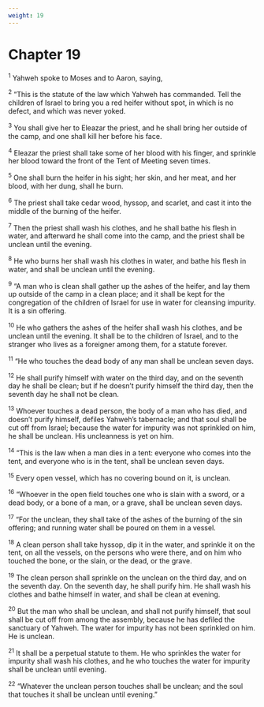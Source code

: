 ```yaml
---
weight: 19
---
```


# Chapter 19

<sup>1</sup> Yahweh spoke to Moses and to Aaron, saying, 

<sup>2</sup> “This is the statute of the law which Yahweh has commanded. Tell the children of Israel to bring you a red heifer without spot, in which is no defect, and which was never yoked. 

<sup>3</sup> You shall give her to Eleazar the priest, and he shall bring her outside of the camp, and one shall kill her before his face. 

<sup>4</sup> Eleazar the priest shall take some of her blood with his finger, and sprinkle her blood toward the front of the Tent of Meeting seven times. 

<sup>5</sup> One shall burn the heifer in his sight; her skin, and her meat, and her blood, with her dung, shall he burn. 

<sup>6</sup> The priest shall take cedar wood, hyssop, and scarlet, and cast it into the middle of the burning of the heifer. 

<sup>7</sup> Then the priest shall wash his clothes, and he shall bathe his flesh in water, and afterward he shall come into the camp, and the priest shall be unclean until the evening. 

<sup>8</sup> He who burns her shall wash his clothes in water, and bathe his flesh in water, and shall be unclean until the evening. 

<sup>9</sup> “A man who is clean shall gather up the ashes of the heifer, and lay them up outside of the camp in a clean place; and it shall be kept for the congregation of the children of Israel for use in water for cleansing impurity. It is a sin offering. 

<sup>10</sup> He who gathers the ashes of the heifer shall wash his clothes, and be unclean until the evening. It shall be to the children of Israel, and to the stranger who lives as a foreigner among them, for a statute forever. 

<sup>11</sup> “He who touches the dead body of any man shall be unclean seven days. 

<sup>12</sup> He shall purify himself with water on the third day, and on the seventh day he shall be clean; but if he doesn’t purify himself the third day, then the seventh day he shall not be clean. 

<sup>13</sup> Whoever touches a dead person, the body of a man who has died, and doesn’t purify himself, defiles Yahweh’s tabernacle; and that soul shall be cut off from Israel; because the water for impurity was not sprinkled on him, he shall be unclean. His uncleanness is yet on him. 

<sup>14</sup> “This is the law when a man dies in a tent: everyone who comes into the tent, and everyone who is in the tent, shall be unclean seven days. 

<sup>15</sup> Every open vessel, which has no covering bound on it, is unclean. 

<sup>16</sup> “Whoever in the open field touches one who is slain with a sword, or a dead body, or a bone of a man, or a grave, shall be unclean seven days. 

<sup>17</sup> “For the unclean, they shall take of the ashes of the burning of the sin offering; and running water shall be poured on them in a vessel. 

<sup>18</sup> A clean person shall take hyssop, dip it in the water, and sprinkle it on the tent, on all the vessels, on the persons who were there, and on him who touched the bone, or the slain, or the dead, or the grave. 

<sup>19</sup> The clean person shall sprinkle on the unclean on the third day, and on the seventh day. On the seventh day, he shall purify him. He shall wash his clothes and bathe himself in water, and shall be clean at evening. 

<sup>20</sup> But the man who shall be unclean, and shall not purify himself, that soul shall be cut off from among the assembly, because he has defiled the sanctuary of Yahweh. The water for impurity has not been sprinkled on him. He is unclean. 

<sup>21</sup> It shall be a perpetual statute to them. He who sprinkles the water for impurity shall wash his clothes, and he who touches the water for impurity shall be unclean until evening. 

<sup>22</sup> “Whatever the unclean person touches shall be unclean; and the soul that touches it shall be unclean until evening.” 


